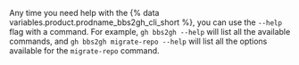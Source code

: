 Any time you need help with the {% data variables.product.prodname_bbs2gh_cli_short %}, you can use the `--help` flag with a command. For example, `gh bbs2gh --help` will list all the available commands, and `gh bbs2gh migrate-repo --help` will list all the options available for the `migrate-repo` command.
